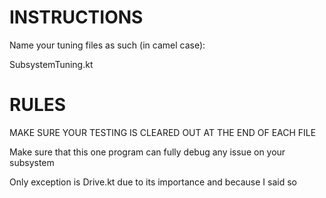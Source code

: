 # INSTRUCTIONS

Name your tuning files as such (in camel case):

SubsystemTuning.kt


# RULES

MAKE SURE YOUR TESTING IS CLEARED OUT AT THE END OF EACH FILE

Make sure that this one program can fully debug any issue on your subsystem 


Only exception is Drive.kt due to its importance and because I said so 


